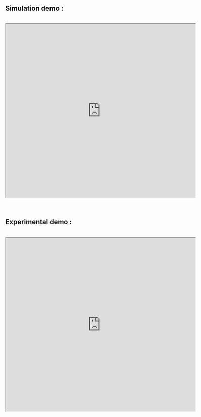 <h2>Simulation demo :</h2><br>
<div style="text-align:center;"><iframe width="600" height="550" src="https://www.youtube.com/embed/z7cUXIFE1lU"></iframe></div>
<br><br>
<h2>Experimental demo :</h2><br>
<div style="text-align:center;"><iframe width="600" height="550" src="https://www.youtube.com/embed/wIeORLUh1uQ"></iframe></div>  
